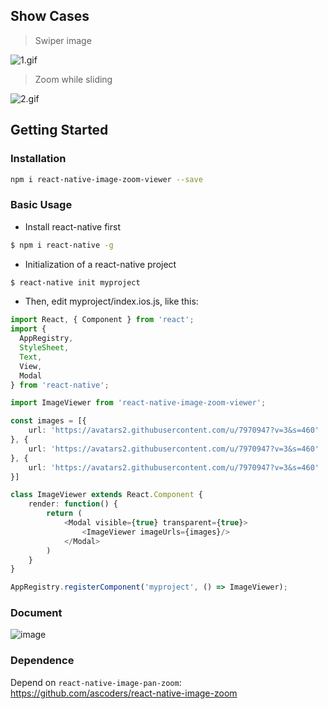 ## Show Cases

> Swiper image

![1.gif](https://cloud.githubusercontent.com/assets/7970947/21086300/388dedfc-c056-11e6-955e-0a2a0b541f7f.gif)

> Zoom while sliding

![2.gif](https://cloud.githubusercontent.com/assets/7970947/21086323/7355face-c056-11e6-8d68-384000d41d47.gif)

## Getting Started

### Installation

```bash
npm i react-native-image-zoom-viewer --save
```

### Basic Usage

- Install react-native first

```bash
$ npm i react-native -g
```

- Initialization of a react-native project

```bash
$ react-native init myproject
```

- Then, edit myproject/index.ios.js, like this:

```typescript
import React, { Component } from 'react';
import {
  AppRegistry,
  StyleSheet,
  Text,
  View,
  Modal
} from 'react-native';

import ImageViewer from 'react-native-image-zoom-viewer';

const images = [{
    url: 'https://avatars2.githubusercontent.com/u/7970947?v=3&s=460'
}, {
    url: 'https://avatars2.githubusercontent.com/u/7970947?v=3&s=460'
}, {
    url: 'https://avatars2.githubusercontent.com/u/7970947?v=3&s=460'
}]

class ImageViewer extends React.Component {
    render: function() {
        return (
            <Modal visible={true} transparent={true}>
                <ImageViewer imageUrls={images}/>
            </Modal>
        )
    }
}

AppRegistry.registerComponent('myproject', () => ImageViewer);
```

### Document

![image](https://cloud.githubusercontent.com/assets/7970947/21376663/ea10baf6-c771-11e6-9570-af3333428343.png)

### Dependence

Depend on `react-native-image-pan-zoom`: https://github.com/ascoders/react-native-image-zoom
